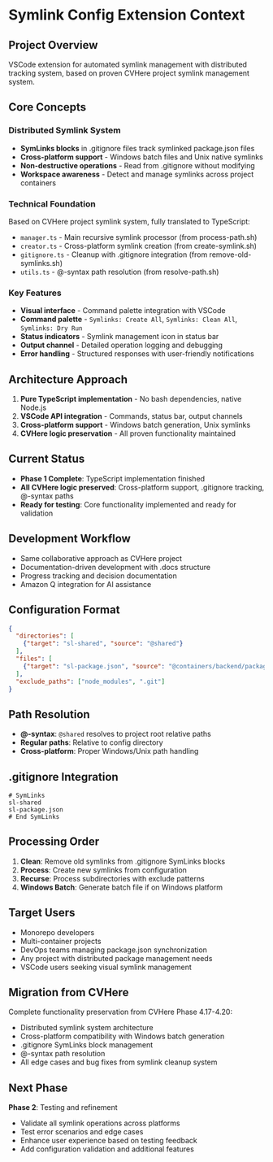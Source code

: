 # Symlink Config Extension Context

## Project Overview
VSCode extension for automated symlink management with distributed tracking system, based on proven CVHere project symlink management system.

## Core Concepts

### Distributed Symlink System
- **SymLinks blocks** in .gitignore files track symlinked package.json files
- **Cross-platform support** - Windows batch files and Unix native symlinks
- **Non-destructive operations** - Read from .gitignore without modifying
- **Workspace awareness** - Detect and manage symlinks across project containers

### Technical Foundation
Based on CVHere project symlink system, fully translated to TypeScript:
- `manager.ts` - Main recursive symlink processor (from process-path.sh)
- `creator.ts` - Cross-platform symlink creation (from create-symlink.sh)
- `gitignore.ts` - Cleanup with .gitignore integration (from remove-old-symlinks.sh)
- `utils.ts` - @-syntax path resolution (from resolve-path.sh)

### Key Features
- **Visual interface** - Command palette integration with VSCode
- **Command palette** - `Symlinks: Create All`, `Symlinks: Clean All`, `Symlinks: Dry Run`
- **Status indicators** - Symlink management icon in status bar
- **Output channel** - Detailed operation logging and debugging
- **Error handling** - Structured responses with user-friendly notifications

## Architecture Approach
1. **Pure TypeScript implementation** - No bash dependencies, native Node.js
2. **VSCode API integration** - Commands, status bar, output channels
3. **Cross-platform support** - Windows batch generation, Unix symlinks
4. **CVHere logic preservation** - All proven functionality maintained

## Current Status
- **Phase 1 Complete**: TypeScript implementation finished
- **All CVHere logic preserved**: Cross-platform support, .gitignore tracking, @-syntax paths
- **Ready for testing**: Core functionality implemented and ready for validation

## Development Workflow
- Same collaborative approach as CVHere project
- Documentation-driven development with .docs structure
- Progress tracking and decision documentation
- Amazon Q integration for AI assistance

## Configuration Format
```json
{
  "directories": [
    {"target": "sl-shared", "source": "@shared"}
  ],
  "files": [
    {"target": "sl-package.json", "source": "@containers/backend/package.json"}
  ],
  "exclude_paths": ["node_modules", ".git"]
}
```

## Path Resolution
- **@-syntax**: `@shared` resolves to project root relative paths
- **Regular paths**: Relative to config directory
- **Cross-platform**: Proper Windows/Unix path handling

## .gitignore Integration
```
# SymLinks
sl-shared
sl-package.json
# End SymLinks
```

## Processing Order
1. **Clean**: Remove old symlinks from .gitignore SymLinks blocks
2. **Process**: Create new symlinks from configuration
3. **Recurse**: Process subdirectories with exclude patterns
4. **Windows Batch**: Generate batch file if on Windows platform

## Target Users
- Monorepo developers
- Multi-container projects
- DevOps teams managing package.json synchronization
- Any project with distributed package management needs
- VSCode users seeking visual symlink management

## Migration from CVHere
Complete functionality preservation from CVHere Phase 4.17-4.20:
- Distributed symlink system architecture
- Cross-platform compatibility with Windows batch generation
- .gitignore SymLinks block management
- @-syntax path resolution
- All edge cases and bug fixes from symlink cleanup system

## Next Phase
**Phase 2**: Testing and refinement
- Validate all symlink operations across platforms
- Test error scenarios and edge cases
- Enhance user experience based on testing feedback
- Add configuration validation and additional features